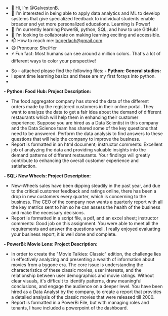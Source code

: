 - 👋 Hi, I’m @GalvestonB. 
- 👀 I’m interested in being able to apply data analytics and ML to develop systems that give specialized feedback to individual students enable broader and yet more personalized educations. Learning is Power!
- 🌱 I’m currently learning PowerBi, python, SQL, and how to use GitHub! 
- 💞️ I’m looking to collaborate on making learning exciting and accessible.
- 📫 How to reach me: bcgerlach@gmail.com
- 😄 Pronouns: She/Her
- ⚡ Fun fact: Most humans can see around a million colors. That's a lot of different ways to color your perspective!

<!---
GalvestonB/GalvestonB is a ✨ special ✨ repository because its `README.md` (this file) appears on your GitHub profile.
You can click the Preview link to take a look at your changes.
--->

- So - attached please find the following files:
**- Python: General studies:**
- I spent time learning basics and these are my first forays into python. 
- 
**- Python: Food Hub: Project Description:**
- The food aggregator company has stored the data of the different orders made by the registered customers in their online portal. They want to analyze the data to get a fair idea about the demand of different restaurants which will help them in enhancing their customer experience. Suppose you are hired as a Data Scientist in this company and the Data Science team has shared some of the key questions that need to be answered. Perform the data analysis to find answers to these questions that will help the company to improve the business.
- Report is formatted in an html document; instructor comments: Excellent job of analyzing the data and providing valuable insights into the demand patterns of different restaurants. Your findings will greatly contribute to enhancing the overall customer experience and satisfaction.

**- SQL: New Wheels: Project Description:**
- New-Wheels sales have been dipping steadily in the past year, and due to the critical customer feedback and ratings online, there has been a drop in new customers every quarter, which is concerning to the business. The CEO of the company now wants a quarterly report with all the key metrics sent to him so he can assess the health of the business and make the necessary decisions.
- Report is formatted in a script file, a pdf, and an excel sheet; instructor comments: Good job on this assignment. You were able to meet all the requirements and answer the questions well. I really enjoyed evaluating your business report, it is well done and complete.

**- PowerBi: Movie Lens: Project Description:**
- In order to create the "Movie Talkies: Classic" edition, the challenge lies in effectively analyzing and presenting a wealth of information about movies from a bygone era. The core issue is understanding the characteristics of these classic movies, user interests, and the relationship between user demographics and movie ratings. Without clear visuals, it's difficult to identify patterns, draw meaningful conclusions, and engage the audience on a deeper level. You have been hired as a Data Analyst by the company, to create a report that provides a detailed analysis of the classic movies that were released till 2000.
- Report is formatted in a PowerBi File, but with managing roles and tenants, I have included a powerpoint of the dashboard. 
